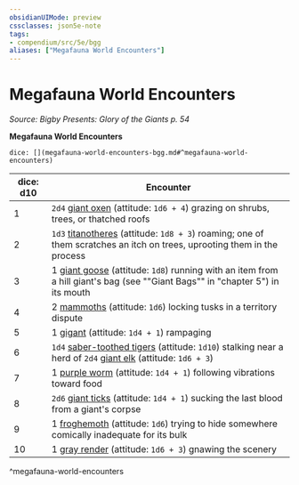 ```yaml
---
obsidianUIMode: preview
cssclasses: json5e-note
tags:
- compendium/src/5e/bgg
aliases: ["Megafauna World Encounters"]
---
```

# Megafauna World Encounters
*Source: Bigby Presents: Glory of the Giants p. 54* 

**Megafauna World Encounters**

`dice: [](megafauna-world-encounters-bgg.md#^megafauna-world-encounters)`

| dice: d10 | Encounter |
|-----------|-----------|
| 1 | `2d4` [giant oxen](5E2014官方资源/bestiary/fey/giant-ox-bgg.md) (attitude: `1d6 + 4`) grazing on shrubs, trees, or thatched roofs |
| 2 | `1d3` [titanotheres](5E2014官方资源/bestiary/beast/titanothere-bgg.md) (attitude: `1d8 + 3`) roaming; one of them scratches an itch on trees, uprooting them in the process |
| 3 | 1 [giant goose](5E2014官方资源/bestiary/fey/giant-goose-bgg.md) (attitude: `1d8`) running with an item from a hill giant's bag (see ""Giant Bags"" in "chapter 5") in its mouth |
| 4 | 2 [mammoths](5E2014官方资源/bestiary/beast/mammoth.md) (attitude: `1d6`) locking tusks in a territory dispute |
| 5 | 1 [gigant](5E2014官方资源/bestiary/monstrosity/gigant-bgg.md) (attitude: `1d4 + 1`) rampaging |
| 6 | `1d4` [saber-toothed tigers](5E2014官方资源/bestiary/beast/saber-toothed-tiger.md) (attitude: `1d10`) stalking near a herd of `2d4` [giant elk](5E2014官方资源/bestiary/beast/giant-elk.md) (attitude: `1d6 + 3`) |
| 7 | 1 [purple worm](5E2014官方资源/bestiary/monstrosity/purple-worm.md) (attitude: `1d4 + 1`) following vibrations toward food |
| 8 | `2d6` [giant ticks](5E2014官方资源/bestiary/monstrosity/giant-tick-bgg.md) (attitude: `1d4 + 1`) sucking the last blood from a giant's corpse |
| 9 | 1 [froghemoth](5E2014官方资源/bestiary/monstrosity/froghemoth-mpmm.md) (attitude: `1d6`) trying to hide somewhere comically inadequate for its bulk |
| 10 | 1 [gray render](5E2014官方资源/bestiary/monstrosity/gray-render-mpmm.md) (attitude: `1d6 + 3`) gnawing the scenery |
^megafauna-world-encounters